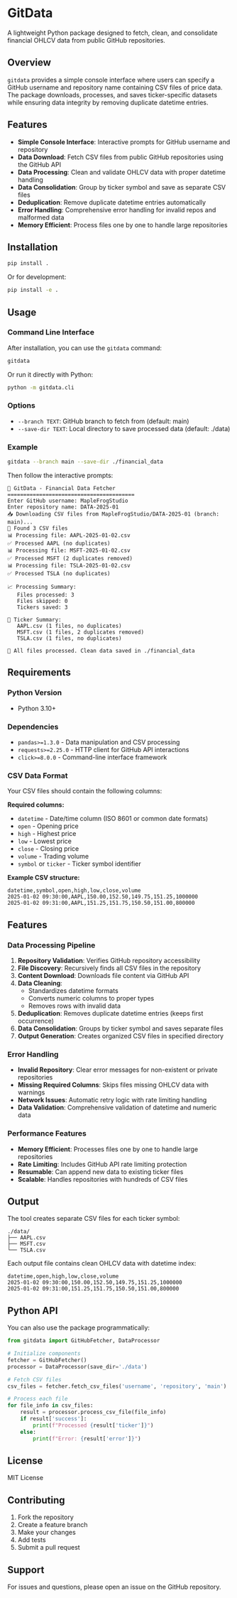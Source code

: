 # GitData

A lightweight Python package designed to fetch, clean, and consolidate financial OHLCV data from public GitHub repositories.

## Overview

`gitdata` provides a simple console interface where users can specify a GitHub username and repository name containing CSV files of price data. The package downloads, processes, and saves ticker-specific datasets while ensuring data integrity by removing duplicate datetime entries.

## Features

- **Simple Console Interface**: Interactive prompts for GitHub username and repository
- **Data Download**: Fetch CSV files from public GitHub repositories using the GitHub API
- **Data Processing**: Clean and validate OHLCV data with proper datetime handling
- **Data Consolidation**: Group by ticker symbol and save as separate CSV files
- **Deduplication**: Remove duplicate datetime entries automatically
- **Error Handling**: Comprehensive error handling for invalid repos and malformed data
- **Memory Efficient**: Process files one by one to handle large repositories

## Installation

```bash
pip install .
```

Or for development:

```bash
pip install -e .
```

## Usage

### Command Line Interface

After installation, you can use the `gitdata` command:

```bash
gitdata
```

Or run it directly with Python:

```bash
python -m gitdata.cli
```

### Options

- `--branch TEXT`: GitHub branch to fetch from (default: main)
- `--save-dir TEXT`: Local directory to save processed data (default: ./data)

### Example

```bash
gitdata --branch main --save-dir ./financial_data
```

Then follow the interactive prompts:

```
🚀 GitData - Financial Data Fetcher
========================================
Enter GitHub username: MapleFrogStudio
Enter repository name: DATA-2025-01
📥 Downloading CSV files from MapleFrogStudio/DATA-2025-01 (branch: main)...
📁 Found 3 CSV files
📊 Processing file: AAPL-2025-01-02.csv
✅ Processed AAPL (no duplicates)
📊 Processing file: MSFT-2025-01-02.csv
✅ Processed MSFT (2 duplicates removed)
📊 Processing file: TSLA-2025-01-02.csv
✅ Processed TSLA (no duplicates)

📈 Processing Summary:
   Files processed: 3
   Files skipped: 0
   Tickers saved: 3

💾 Ticker Summary:
   AAPL.csv (1 files, no duplicates)
   MSFT.csv (1 files, 2 duplicates removed)
   TSLA.csv (1 files, no duplicates)

🎉 All files processed. Clean data saved in ./financial_data
```

## Requirements

### Python Version
- Python 3.10+

### Dependencies
- `pandas>=1.3.0` - Data manipulation and CSV processing
- `requests>=2.25.0` - HTTP client for GitHub API interactions
- `click>=8.0.0` - Command-line interface framework

### CSV Data Format

Your CSV files should contain the following columns:

**Required columns:**
- `datetime` - Date/time column (ISO 8601 or common date formats)
- `open` - Opening price
- `high` - Highest price
- `low` - Lowest price  
- `close` - Closing price
- `volume` - Trading volume
- `symbol` or `ticker` - Ticker symbol identifier

**Example CSV structure:**
```csv
datetime,symbol,open,high,low,close,volume
2025-01-02 09:30:00,AAPL,150.00,152.50,149.75,151.25,1000000
2025-01-02 09:31:00,AAPL,151.25,151.75,150.50,151.00,800000
```

## Features

### Data Processing Pipeline

1. **Repository Validation**: Verifies GitHub repository accessibility
2. **File Discovery**: Recursively finds all CSV files in the repository
3. **Content Download**: Downloads file content via GitHub API
4. **Data Cleaning**: 
   - Standardizes datetime formats
   - Converts numeric columns to proper types
   - Removes rows with invalid data
5. **Deduplication**: Removes duplicate datetime entries (keeps first occurrence)
6. **Data Consolidation**: Groups by ticker symbol and saves separate files
7. **Output Generation**: Creates organized CSV files in specified directory

### Error Handling

- **Invalid Repository**: Clear error messages for non-existent or private repositories
- **Missing Required Columns**: Skips files missing OHLCV data with warnings
- **Network Issues**: Automatic retry logic with rate limiting handling
- **Data Validation**: Comprehensive validation of datetime and numeric data

### Performance Features

- **Memory Efficient**: Processes files one by one to handle large repositories
- **Rate Limiting**: Includes GitHub API rate limiting protection
- **Resumable**: Can append new data to existing ticker files
- **Scalable**: Handles repositories with hundreds of CSV files

## Output

The tool creates separate CSV files for each ticker symbol:

```
./data/
├── AAPL.csv
├── MSFT.csv
└── TSLA.csv
```

Each output file contains clean OHLCV data with datetime index:

```csv
datetime,open,high,low,close,volume
2025-01-02 09:30:00,150.00,152.50,149.75,151.25,1000000
2025-01-02 09:31:00,151.25,151.75,150.50,151.00,800000
```

## Python API

You can also use the package programmatically:

```python
from gitdata import GitHubFetcher, DataProcessor

# Initialize components
fetcher = GitHubFetcher()
processor = DataProcessor(save_dir='./data')

# Fetch CSV files
csv_files = fetcher.fetch_csv_files('username', 'repository', 'main')

# Process each file
for file_info in csv_files:
    result = processor.process_csv_file(file_info)
    if result['success']:
        print(f"Processed {result['ticker']}")
    else:
        print(f"Error: {result['error']}")
```

## License

MIT License

## Contributing

1. Fork the repository
2. Create a feature branch
3. Make your changes
4. Add tests
5. Submit a pull request

## Support

For issues and questions, please open an issue on the GitHub repository.
